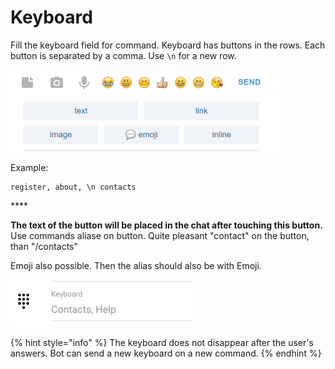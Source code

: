 # Keyboard

Fill the keyboard field for command. Keyboard has buttons in the rows. Each button is separated by a comma. Use `\n` for a new row.

![Keyboard in bot](../.gitbook/assets/image.png)

Example:

```text
register, about, \n contacts
```

\*\*\*\*

**The text of the button will be placed in the chat after touching this button.** Use commands aliase on button. Quite pleasant "contact" on the button, than "/contacts"

Emoji also possible. Then the alias should also be with Emoji.

![ Keyboard can be modified on command editing ](../.gitbook/assets/image%20%2817%29.png)

{% hint style="info" %}
The keyboard does not disappear after the user's answers. Bot can send a new keyboard on a new command.
{% endhint %}

